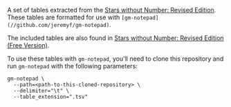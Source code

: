 A set of tables extracted from the [Stars without Number: Revised Edition](https://www.drivethrurpg.com/product/226996/Stars-Without-Number-Revised-Edition?affiliate_id=318171). These tables are formatted for use with `[gm-notepad](//github.com/jeremyf/gm-notepad)`.

The included tables are also found in [Stars without Number: Revised Edition (Free Version)](https://www.drivethrurpg.com/product/226996/Stars-Without-Number-Revised-Edition?affiliate_id=318171).

To use these tables with `gm-notepad`, you'll need to clone this repository and run `gm-notepad` with the following parameters:

```console
gm-notepad \
  --path=<path-to-this-cloned-repository> \
  --delimiter="\t" \
  --table_extension=".tsv"
```
